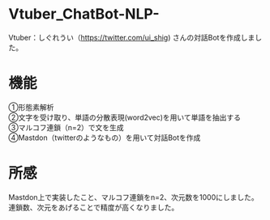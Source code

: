 # Vtuber_ChatBot-NLP-
Vtuber：しぐれうい（https://twitter.com/ui_shig) さんの対話Botを作成しました。<Br>
# 機能<Br>
①形態素解析<Br>
②文字を受け取り、単語の分散表現(word2vec)を用いて単語を抽出する<Br>
③マルコフ連鎖（n=2）で文を生成<Br>
④Mastdon（twitterのようなもの）を用いて対話Botを作成<Br>
# 所感
Mastdon上で実装したこと、マルコフ連鎖をn=2、次元数を1000にしました。連鎖数、次元をあげることで精度が高くなりました。<Br>
